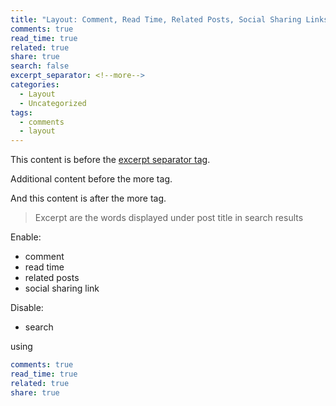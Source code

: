 ```yaml
---
title: "Layout: Comment, Read Time, Related Posts, Social Sharing Links, Excerpt, Search Index"
comments: true
read_time: true
related: true
share: true
search: false
excerpt_separator: <!--more-->
categories:
  - Layout
  - Uncategorized
tags:
  - comments
  - layout
---
```


This content is before the [excerpt separator tag](http://jekyllrb.com/docs/posts/#post-excerpts).

Additional content before the more tag.

<!--more-->

And this content is after the more tag.

> Excerpt are the words displayed under post title in search results

Enable:
- comment
- read time
- related posts
- social sharing link

Disable:
- search

using
```yaml
comments: true
read_time: true
related: true
share: true
```

